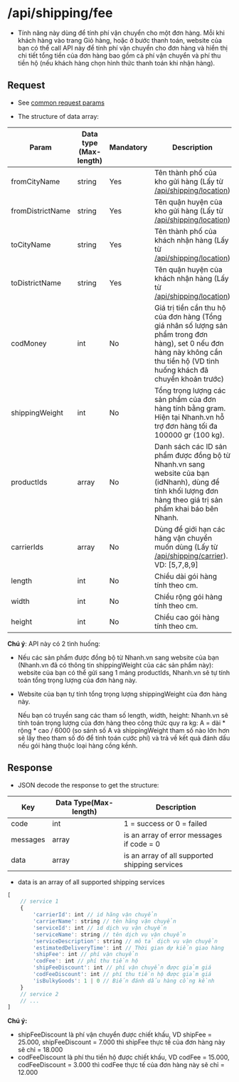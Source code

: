 # /api/shipping/fee

- Tính năng này dùng để tính phí vận chuyển cho một đơn hàng. Mỗi khi khách hàng vào trang Giỏ hàng, hoặc ở bước thanh toán, website của bạn có thể call API này để tính phí vận chuyển cho đơn hàng và hiển thị chi tiết tổng tiền của đơn hàng bao gồm cả phí vận chuyển và phí thu tiền hộ (nếu khách hàng chọn hình thức thanh toán khi nhận hàng).

## Request

* See [common request params](/docs/api.md#request)

- The structure of data array:

Param | Data type (Max-length) | Mandatory | Description
------------ | ----------- | ---------- | ----------------
fromCityName | string | Yes | Tên thành phố của kho gửi hàng (Lấy từ [/api/shipping/location](/docs/shipping/location.md))
fromDistrictName |string | Yes | Tên quận huyện của kho gửi hàng (Lấy từ [/api/shipping/location](/docs/shipping/location.md))
toCityName | string | Yes | Tên thành phố của khách nhận hàng (Lấy từ [/api/shipping/location](/docs/shipping/location.md))
toDistrictName | string | Yes | Tên quận huyện của khách nhận hàng (Lấy từ [/api/shipping/location](/docs/shipping/location.md))
codMoney | int | No | Giá trị tiền cần thu hộ của đơn hàng (Tổng giá nhân số lượng sản phẩm trong đơn hàng), set 0 nếu đơn hàng này không cần thu tiền hộ (VD tình huống khách đã chuyển khoản trước)
shippingWeight | int | No | Tổng trọng lượng các sản phẩm của đơn hàng tính bằng gram. Hiện tại Nhanh.vn hỗ trợ đơn hàng tối đa 100000 gr (100 kg).
productIds | array |No | Danh sách các ID sản phẩm được đồng bộ từ Nhanh.vn sang website của bạn (idNhanh), dùng để tính khối lượng đơn hàng theo giá trị sản phẩm khai báo bên Nhanh.
carrierIds | array | No | Dùng để giới hạn các hãng vận chuyển muốn dùng (Lấy từ [/api/shipping/carrier](/docs/shipping/carrier.md)). VD: [5,7,8,9]
length | int | No | Chiều dài gói hàng tính theo cm.
width | int | No | Chiều rộng gói hàng tính theo cm.
height |int |No | Chiều cao gói hàng tính theo cm.

  **Chú ý**: API này có 2 tình huống:
  
- Nếu các sản phẩm được đồng bộ từ Nhanh.vn sang website của bạn (Nhanh.vn đã có thông tin shippingWeight của các sản phẩm này): website của bạn có thể gửi sang 1 mảng productIds, Nhanh.vn sẽ tự tính toán tổng trọng lượng của đơn hàng này.

- Website của bạn tự tính tổng trọng lượng shippingWeight của đơn hàng này.

  Nếu bạn có truyền sang các tham số length, width, height: Nhanh.vn sẽ tính toán trọng lượng của đơn hàng theo công thức quy ra kg: A = dài \* rộng \* cao / 6000 (so sánh số A và shippingWeight tham số nào lớn hơn sẽ lấy theo tham số đó để tính toán cước phí) và trả về kết quả đánh dấu nếu gói hàng thuộc loại hàng cồng kềnh.

## Response 
- JSON decode the response to get the structure:
  
Key | Data Type(Max-length) | Description
------| --------- | -----------
code | int | 1 = success or 0 = failed
messages | array | is an array of error messages if code = 0
data | array | is an array of all supported shipping services

- data is an array of all supported shipping services
```js
[
    // service 1
    {
        'carrierId': int // id hãng vận chuyển
        'carrierName': string // tên hãng vận chuyển
        'serviceId': int // id dịch vụ vận chuyển
        'serviceName': string // tên dịch vụ vận chuyển
        'serviceDescription': string // mô tả dịch vụ vận chuyển
        'estimatedDeliveryTime': int // Thời gian dự kiến giao hàng
        'shipFee': int // phí vận chuyển
        'codFee': int // phí thu tiền hộ
        'shipFeeDiscount': int // phí vận chuyển được giảm giá
        'codFeeDiscount': int // phí thu tiền hộ được giảm giá
        'isBulkyGoods': 1 | 0 // Biến đánh dấu hàng cồng kềnh
    }
    // service 2
    // ...
]
```
**Chú ý:**
  - shipFeeDiscount là phí vận chuyển được chiết khấu, VD shipFee = 25.000, shipFeeDiscount = 7.000 thì shipFee thực tế của đơn hàng này sẽ chỉ = 18.000
  - codFeeDiscount là phí thu tiền hộ được chiết khấu, VD codFee = 15.000, codFeeDiscount = 3.000 thì codFee thực tế của đơn hàng này sẽ chỉ = 12.000


  
  
  
  

